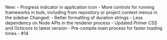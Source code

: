 New:
    - Progress indicator in application icon
    - More controls for running frameworks in bulk, including from repository or project context menus in the sidebar
Changed:
    - Better formatting of duration strings
    - Less dependency on Node APIs in the renderer process
    - Updated Primer CSS and Octicons to latest version
    - Pre-compile main process for faster loading times - #14
